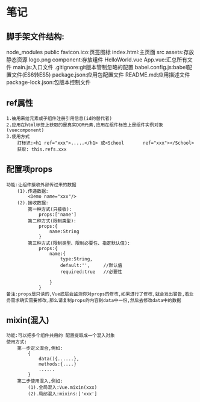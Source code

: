 # 笔记

## 脚手架文件结构:
node_modules
public
    favicon.ico:页签图标
    index.html:主页面
src
    assets:存放静态资源
        logo.png
    component:存放组件
        HelloWorld.vue
    App.vue:汇总所有文件
    main.js:入口文件
.gitignore:git版本管制忽略的配置
babel.config.js:babel配置文件(ES6转ES5)
package.json:应用包配置文件
README.md:应用描述文件
package-lock.json:包版本控制文件

## ref属性
    1.被用来给元素或子组件注册引用信息(id的替代者)
    2.应用在html标签上获取的是真实DOM元素,应用在组件标签上是组件实例对象(vuecomponent)
    3.使用方式
        打标识:<h1 ref="xxx">.....</h1> 或<School       ref="xxx"></School>
        获取: this.refs.xxx

## 配置项props
    功能:让组件接收外部传过来的数据
        (1).传递数据:
            <Demo name="xxx"/>
        (2).接收数据:
            第一种方式(只接收):
                props:['name']
            第二种方式(限制类型):
                props:{
                    name:String
                }
            第三种方式(限制类型、限制必要性、指定默认值):
                props:{
                    name:{
                        type:String,
                        default:'',     //默认值
                        required:true   //必要性

                    }
                }
    备注:props是只读的,Vue底层会监测你对props的修改,如果进行了修改,就会发出警告,若业务需求确实需要修改,那么请复制props的内容到data中一份,然后去修改data中的数据

## mixin(混入)
    功能:可以把多个组件共用的 配置提取成一个混入对象
    使用方式:
        第一步定义混合,例如:
            {
                data(){......},
                methods:{....}
                ......
            }
        第二步使用混入,例如:
            (1).全局混入:Vue.mixin(xxx)
            (2).局部混入:mixins:['xxx']


